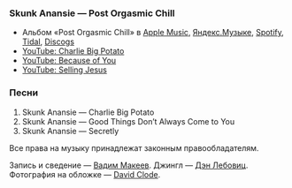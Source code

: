 ### Skunk Anansie — Post Orgasmic Chill

- Альбом «Post Orgasmic Chill» в
	[Apple Music](https://music.apple.com/album/1235075017),
	[Яндекс.Музыке](https://music.yandex.ru/album/213626),
	[Spotify](https://open.spotify.com/album/4WznTvC9d1Oino7gLS8XHq),
	[Tidal](https://tidal.com/browse/album/73858035),
	[Discogs](https://www.discogs.com/master/47384)
- [YouTube: Charlie Big Potato](https://youtu.be/9E9-L9_S3V0)
- [YouTube: Because of You](https://youtu.be/ewDa5MtJKks)
- [YouTube: Selling Jesus](https://youtu.be/0P0yUagEXBE)

### Песни

1. Skunk Anansie — Charlie Big Potato
2. Skunk Anansie — Good Things Don’t Always Come to You
3. Skunk Anansie — Secretly

Все права на музыку принадлежат законным правообладателям.

Запись и сведение — [Вадим Макеев](https://pepelsbey.dev/).
Джингл — [Дэн Лебовиц](https://www.youtube.com/channel/UC38A5qHrlc_Zgua7vL4b96w).
Фотография на обложке — [David Clode](https://unsplash.com/photos/W7QkaUbYEmg).
